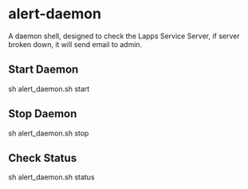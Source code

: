 # alert-daemon
A daemon shell, designed to check the Lapps Service Server, if server broken down, it will send email to admin.

## Start Daemon
sh alert_daemon.sh start

## Stop Daemon
sh alert_daemon.sh stop

## Check Status
sh alert_daemon.sh status

